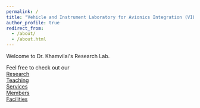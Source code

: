 ```yaml
---
permalink: /
title: "Vehicle and Instrument Laboratory for Avionics Integration (VILAI)"
author_profile: true
redirect_from: 
  - /about/
  - /about.html
---
```


Welcome to Dr. Khamvilai's Research Lab. 

<!-- We are looking for both graduate and undergraduate students who have interests in aerospace and aviation. Feel free to send an email to [thanakorn.khamvilai@ttu.edu](mailto:thanakorn.khamvilai@ttu.edu). -->

Feel free to check out our\
[Research](https://tkhamvilai.github.io/research/)\
[Teaching](https://tkhamvilai.github.io/teaching/)\
[Services](https://tkhamvilai.github.io/services/)\
[Members](https://tkhamvilai.github.io/group/)\
[Facilities](https://tkhamvilai.github.io/facilities/)